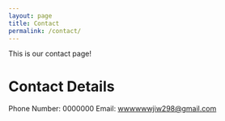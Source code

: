```yaml
---
layout: page
title: Contact
permalink: /contact/
---
```


This is our contact page! 

<h1>Contact Details</h1>


Phone Number: 0000000
Email: wwwwwwjiw298@gmail.com
